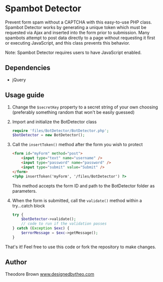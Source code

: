 Spambot Detector
================

Prevent form spam without a CAPTCHA with this easy-to-use PHP class. Spambot Detector works by generating a unique token which must be requested via Ajax and inserted into the form prior to submission. Many spambots attempt to post data directly to a page without requesting it first or executing JavaScript, and this class prevents this behavior.

Note: Spambot Detector requires users to have JavaScript enabled.

Dependencies
------------

* jQuery

Usage guide
-----------

1. Change the `$secretKey` property to a secret string of your own choosing (preferably something random that won't be easily guessed)

2. Import and initialize the BotDetector class

	```php
	require 'files/BotDetector/BotDetector.php';
	$botDetector = new BotDetector();
	```

3. Call the `insertToken()` method after the form you wish to protect

	```html
	<form id="myForm" method="post">
		<input type="text" name="username" />
		<input type="password" name="password" />
		<input type="submit" value="Submit" />
	</form>
	<?php insertToken('myForm', '/files/BotDetector') ?>
	```

	This method accepts the form ID and path to the BotDetector folder as parameters.

4. When the form is submitted, call the `validate()` method within a try...catch block

	```php
	try {
		$botDetector->validate();
		// code to run if the validation passes
	} catch (Exception $exc) {
		$errorMessage = $exc->getMessage();
	}
	```

That's it! Feel free to use this code or fork the repository to make changes.

Author
------

Theodore Brown
www.designedbytheo.com